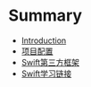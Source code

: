 # Summary

* [Introduction](README.md)
* [项目配置](1.md)
* [Swift第三方框架](swift/README.md)
* [Swift学习链接](swift.md)

